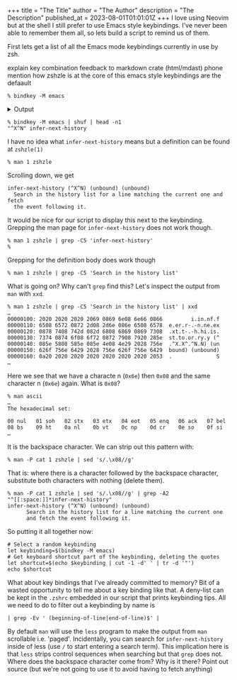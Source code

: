 +++
title = "The Title"
author = "The Author"
description = "The Description"
published_at = 2023-08-01T01:01:01Z
+++
I love using Neovim but at the shell I still prefer to use Emacs style
keybindings. I've never been able to remember them all, so lets build a script
to remind us of them.

First lets get a list of all the Emacs mode keybindings currently in use by zsh.

explain key combination
feedback to markdown crate (html/mdast)
phone
mention how zshzle is at the core of this
emacs style keybindings are the defaault

```
% bindkey -M emacs
```

<details>
<summary>Output</summary>
<pre>
<code>
"^@" set-mark-command
"^A" beginning-of-line
"^B" backward-char
"^D" delete-char-or-list
"^E" end-of-line
"^F" forward-char
"^G" send-break
"^H" backward-delete-char
"^I" expand-or-complete
"^J" accept-line
"^K" kill-line
"^L" clear-screen
"^M" accept-line
"^N" down-line-or-history
"^O" accept-line-and-down-history
"^P" up-line-or-history
"^Q" push-line
"^R" history-incremental-search-backward
"^S" history-incremental-search-forward
"^T" transpose-chars
"^U" kill-whole-line
"^V" quoted-insert
"^W" backward-kill-word
"^X^B" vi-match-bracket
"^X^F" vi-find-next-char
"^X^J" vi-join
"^X^K" kill-buffer
"^X^N" infer-next-history
"^X^O" overwrite-mode
"^X^U" undo
"^X^V" vi-cmd-mode
"^X^X" exchange-point-and-mark
"^X*" expand-word
"^X=" what-cursor-position
"^XG" list-expand
"^Xg" list-expand
"^Xr" history-incremental-search-backward
"^Xs" history-incremental-search-forward
"^Xu" undo
"^Y" yank
"^[^D" list-choices
"^[^G" send-break
"^[^H" backward-kill-word
"^[^I" self-insert-unmeta
"^[^J" self-insert-unmeta
"^[^L" clear-screen
"^[^M" self-insert-unmeta
"^[^_" copy-prev-word
"^[ " expand-history
"^[!" expand-history
"^[\"" quote-region
"^[\$" spell-word
"^['" quote-line
"^[-" neg-argument
"^[." insert-last-word
"^[0" digit-argument
"^[1" digit-argument
"^[2" digit-argument
"^[3" digit-argument
"^[4" digit-argument
"^[5" digit-argument
"^[6" digit-argument
"^[7" digit-argument
"^[8" digit-argument
"^[9" digit-argument
"^[<" beginning-of-buffer-or-history
"^[>" end-of-buffer-or-history
"^[?" which-command
"^[A" accept-and-hold
"^[B" backward-word
"^[C" capitalize-word
"^[D" kill-word
"^[F" forward-word
"^[G" get-line
"^[H" run-help
"^[L" down-case-word
"^[N" history-search-forward
"^[OA" up-line-or-search
"^[OB" down-line-or-search
"^[OC" forward-char
"^[OD" backward-char
"^[OF" end-of-line
"^[OH" beginning-of-line
"^[P" history-search-backward
"^[Q" push-line
"^[S" spell-word
"^[T" transpose-words
"^[U" up-case-word
"^[W" copy-region-as-kill
"^[[200~" bracketed-paste
"^[[3~" delete-char
"^[[A" up-line-or-history
"^[[B" down-line-or-history
"^[[C" forward-char
"^[[D" backward-char
"^[_" insert-last-word
"^[a" accept-and-hold
"^[b" backward-word
"^[c" capitalize-word
"^[d" kill-word
"^[f" forward-word
"^[g" get-line
"^[h" run-help
"^[l" down-case-word
"^[n" history-search-forward
"^[p" history-search-backward
"^[q" push-line
"^[s" spell-word
"^[t" transpose-words
"^[u" up-case-word
"^[w" copy-region-as-kill
"^[x" execute-named-cmd
"^[y" yank-pop
"^[z" execute-last-named-cmd
"^[|" vi-goto-column
"^[^?" backward-kill-word
"^_" undo
" "-"~" self-insert
"^?" backward-delete-char
"\M-^@"-"\M-^?" self-insert
</pre>
</code>
</details>

```
% bindkey -M emacs | shuf | head -n1
"^X^N" infer-next-history
```

I have no idea what `infer-next-history` means but a definition can be found at
`zshzle(1)`
```
% man 1 zshzle
```

Scrolling down, we get 
```
infer-next-history (^X^N) (unbound) (unbound)
  Search in the history list for a line matching the current one and fetch
  the event following it.
```

It would be nice for our script to display this next to the keybinding.
Grepping the man page for `infer-next-history` does not work though.
```
% man 1 zshzle | grep -C5 'infer-next-history'
%
```

Grepping for the definition body does work though
```
% man 1 zshzle | grep -C5 'Search in the history list'
```

What is going on? Why can't `grep` find this?  Let's inspect the output from
`man` with `xxd`.
```
% man 1 zshzle | grep -C5 'Search in the history list' | xxd
…
00000100: 2020 2020 2020 2069 0869 6e08 6e66 0866         i.in.nf.f
00000110: 6508 6572 0872 2d08 2d6e 086e 6508 6578  e.er.r-.-n.ne.ex
00000120: 0878 7408 742d 082d 6808 6869 0869 7308  .xt.t-.-h.hi.is.
00000130: 7374 0874 6f08 6f72 0872 7908 7920 285e  st.to.or.ry.y (^
00000140: 085e 5808 585e 085e 4e08 4e29 2028 756e  .^X.X^.^N.N) (un
00000150: 626f 756e 6429 2028 756e 626f 756e 6429  bound) (unbound)
00000160: 0a20 2020 2020 2020 2020 2020 2020 2053  .              S
…
```

Here we see that we have a characte n (`0x6e`) then `0x08` and the same
character n (`0x6e`) again. What is `0x08`?

```
% man ascii
…
The hexadecimal set:

00 nul   01 soh   02 stx   03 etx   04 eot   05 enq   06 ack   07 bel
08 bs    09 ht    0a nl    0b vt    0c np    0d cr    0e so    0f si
…
```

It is the backspace character.  We can strip out this pattern with:

```
% man -P cat 1 zshzle | sed 's/.\x08//g'
```

That is: where there is a character followed by the backspace character,
substitute both characters with nothing (delete them).

```
% man -P cat 1 zshzle | sed 's/.\x08//g' | grep -A2 "^[[:space:]]*infer-next-history"
infer-next-history (^X^N) (unbound) (unbound)
      Search in the history list for a line matching the current one
      and fetch the event following it.
```

So putting it all together now:


```
# Select a random keybinding
let keybinding=$(bindkey -M emacs)
# Get keyboard shortcut part of the keybinding, deleting the quotes
let shortcut=$(echo $keybinding | cut -1 -d' ' | tr -d '"')
echo $shortcut
```


What about key bindings that I've already committed to memory?  Bit of a wasted
opportunity to tell me about a key binding like that.  A deny-list can be kept
in the `.zshrc` embedded in our script that prints keybinding tips.  All we
need to do to filter out a keybinding by name is 
```
| grep -Ev ' (beginning-of-line|end-of-line)$' |
```

By default `man` will use the `less` program to make the output from `man`
scrollable i.e. 'paged'. Incidentally, you can search for `infer-next-history`
inside of less (use `/` to start entering a search term). This implication here
is that `less` strips control sequences when searching but that `grep` does
not. Where does the backspace character come from? Why is it there? Point out
source (but we're not going to use it to avoid having to fetch anything)
